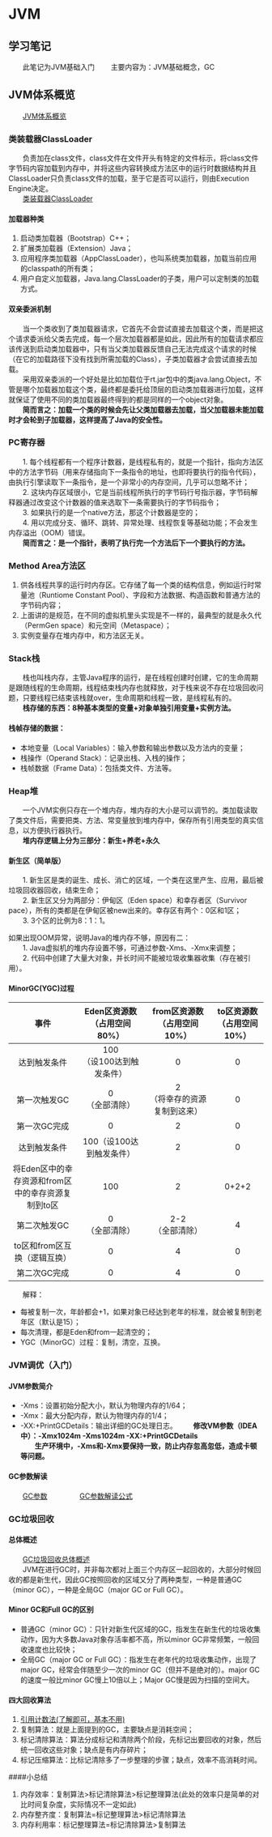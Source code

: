 # JVM

## 学习笔记
  &emsp;&emsp;此笔记为JVM基础入门
  &emsp;&emsp;主要内容为：JVM基础概念，GC

## JVM体系概览
  &emsp;&emsp;[JVM体系概览](https://gitee.com/a1031749665/learning_code_warehouse/blob/master/jvm/image/JVM%E4%BD%93%E7%B3%BB%E6%A6%82%E8%A7%88.png)
  
### 类装载器ClassLoader
  &emsp;&emsp;负责加在class文件，class文件在文件开头有特定的文件标示，将class文件字节码内容加载到内存中，并将这些内容转换成方法区中的运行时数据结构并且ClassLoader只负责class文件的加载，至于它是否可以运行，则由Execution Engine决定。  
  &emsp;&emsp;[类装载器ClassLoader](https://gitee.com/a1031749665/learning_code_warehouse/blob/master/jvm/image/ClassLoader.png)
  
  #### 加载器种类
  1. 启动类加载器（Bootstrap）C++；
  2. 扩展类加载器（Extension）Java；
  3. 应用程序类加载器（AppClassLoader），也叫系统类加载器，加载当前应用的classpath的所有类；
  4. 用户自定义加载器，Java.lang.ClassLoader的子类，用户可以定制类的加载方式。
  
  #### 双亲委派机制
  &emsp;&emsp;当一个类收到了类加载器请求，它首先不会尝试直接去加载这个类，而是把这个请求委派给父类去完成，每一个层次加载器都是如此，因此所有的加载请求都应该传送到启动类加载器中，只有当父类加载器反馈自己无法完成这个请求的时候（在它的加载路径下没有找到所需加载的Class），子类加载器才会尝试直接去加载。  
  &emsp;&emsp;采用双亲委派的一个好处是比如加载位于rt.jar包中的类java.lang.Object，不管是哪个加载器加载这个类，最终都是委托给顶层的启动类加载器进行加载，这样就保证了使用不同的类加载器最终得到的都是同样的一个object对象。  
  &emsp;&emsp;**简而言之：加载一个类的时候会先让父类加载器去加载，当父加载器未能加载时才会轮到子加载器，这样提高了Java的安全性。**

### PC寄存器
  &emsp;&emsp;1. 每个线程都有一个程序计数器，是线程私有的，就是一个指针，指向方法区中的方法字节码（用来存储指向下一条指令的地址，也即将要执行的指令代码），由执行引擎读取下一条指令，是一个非常小的内存空间，几乎可以忽略不计；  
  &emsp;&emsp;2. 这块内存区域很小，它是当前线程所执行的字节码行号指示器，字节码解释器通过改变这个计数器的值来选取下一条需要执行的字节码指令；  
  &emsp;&emsp;3. 如果执行的是一个native方法，那这个计数器是空的；  
  &emsp;&emsp;4. 用以完成分支、循环、跳转、异常处理、线程恢复等基础功能；不会发生内存溢出（OOM）错误。  
  &emsp;&emsp;**简而言之：是一个指针，表明了执行完一个方法后下一个要执行的方法。**
  
### Method Area方法区
  1. 供各线程共享的运行时内存区。它存储了每一个类的结构信息，例如运行时常量池（Runtiome Constant Pool）、字段和方法数据、构造函数和普通方法的字节码内容；
  2. 上面讲的是规范，在不同的虚拟机里头实现是不一样的，最典型的就是永久代（PermGen space）和元空间（Metaspace）；
  3. 实例变量存在堆内存中，和方法区无关。

### Stack栈
  &emsp;&emsp;栈也叫栈内存，主管Java程序的运行，是在线程创建时创建，它的生命周期是跟随线程的生命周期，线程结束栈内存也就释放，对于栈来说不存在垃圾回收问题，只要线程已结束该栈就over，生命周期和线程一致，是线程私有的。  
  &emsp;&emsp;**栈存储的东西：8种基本类型的变量+对象单独引用变量+实例方法。**

  #### 栈帧存储的数据：
   - 本地变量（Local Variables）：输入参数和输出参数以及方法内的变量；
   - 栈操作（Operand Stack）：记录出栈、入栈的操作；
   - 栈帧数据（Frame Data）：包括类文件、方法等。

### Heap堆
  &emsp;&emsp;一个JVM实例只存在一个堆内存，堆内存的大小是可以调节的。类加载读取了类文件后，需要把类、方法、常变量放到堆内存中，保存所有引用类型的真实信息，以方便执行器执行。  
  &emsp;&emsp;**堆内存逻辑上分为三部分：新生+养老+永久**
  
  #### 新生区（简单版）
  &emsp;&emsp;1. 新生区是类的诞生、成长、消亡的区域，一个类在这里产生、应用，最后被垃圾回收器回收，结束生命；  
  &emsp;&emsp;2. 新生区又分为两部分：伊甸区（Eden space）和幸存者区（Survivor pace），所有的类都是在伊甸区被new出来的。幸存区有两个：0区和1区；  
  &emsp;&emsp;3. 3个区的比例为8：1：1。 
   
  如果出现OOM异常，说明Java的堆内存不够，原因有二：  
  &emsp;&emsp;1. Java虚拟机的堆内存设置不够，可通过参数-Xms、-Xmx来调整；  
  &emsp;&emsp;2. 代码中创建了大量大对象，并长时间不能被垃圾收集器收集（存在被引用）。  

  #### MinorGC(YGC)过程
  事件| Eden区资源数<br>（占用空间80%） | from区资源数<br>（占用空间10%）  | to区资源数<br>（占用空间10%） 
  :---------:|:---------:|:---------:|:---------:
  达到触发条件|100<br>（设100达到触发条件）|0|0
  第一次触发GC|0<br>（全部清除）|2<br>（将幸存的资源复制到这来）|0
  第一次GC完成|0|2|0
  达到触发条件|100（设100达到触发条件）|2|0
  将Eden区中的幸存资源和from区<br>中的幸存资源复制到to区|100|2|0+2+2
  第二次触发GC|0<br>（全部清除）|2-2<br>（全部清除）|4
  to区和from区互换（逻辑互换）|0|4|0
  第二次GC完成|0|4|0
  
  &emsp;&emsp;解释：  
  - 每被复制一次，年龄都会+1，如果对象已经达到老年的标准，就会被复制到老年区（默认是15）；
  - 每次清理，都是Eden和from一起清空的；
  - YGC（MinorGC）过程：复制，清空，互换。
  
### JVM调优（入门）
  #### JVM参数简介
  - -Xms：设置初始分配大小，默认为物理内存的1/64；
  - -Xmx：最大分配内存，默认为物理内存的1/4；
  - -XX:+PrintGCDetails：输出详细的GC处理日志。
  &emsp;&emsp;**修改VM参数（IDEA中）：-Xmx1024m -Xms1024m -XX:+PrintGCDetails**  
  &emsp;&emsp;**生产环境中，-Xms和-Xmx要保持一致，防止内存忽高忽低，造成卡顿等问题。**
  
  #### GC参数解读
  &emsp;&emsp;[GC参数](https://gitee.com/a1031749665/learning_code_warehouse/blob/master/jvm/image/GC参数解读.png) &emsp;&emsp;
  &emsp;&emsp;[GC参数解读公式](https://gitee.com/a1031749665/learning_code_warehouse/blob/master/jvm/image/GC参数公式.png)
  
### GC垃圾回收
  #### 总体概述
  &emsp;&emsp;[GC垃圾回收总体概述](https://gitee.com/a1031749665/learning_code_warehouse/blob/master/jvm/image/GC概述.png)  
  &emsp;&emsp;JVM在进行GC时，并非每次都对上面三个内存区一起回收的，大部分时候回收的都是新生代，因此GC按照回收的区域又分了两种类型，一种是普通GC（minor GC），一种是全局GC（major GC or Full GC）。
  
  #### Minor GC和Full GC的区别
   - 普通GC（minor GC）：只针对新生代区域的GC，指发生在新生代的垃圾收集动作，因为大多数Java对象存活率都不高，所以minor GC非常频繁，一般回收速度也比较快；
   - 全局GC（major GC or Full GC）：指发生在老年代的垃圾收集动作，出现了major GC，经常会伴随至少一次的minor GC（但并不是绝对的）。major GC的速度一般比minor GC慢上10倍以上；Major GC慢是因为扫描的空间大。
  
  #### 四大回收算法
   1. [引用计数法(了解即可，基本不用)](https://gitee.com/a1031749665/learning_code_warehouse/blob/master/jvm/image/引用计数法.png)
   2. 复制算法：就是上面提到的GC，主要缺点是消耗空间；
   3. 标记清除算法：算法分成标记和清除两个阶段，先标记出要回收的对象，然后统一回收这些对象；缺点是有内存碎片；
   4. 标记压缩算法：比标记清除多了一步整理的步骤；缺点，效率不高消耗时间。
  
  ####小总结
   1. 内存效率：复制算法>标记清除算法>标记整理算法(此处的效率只是简单的对比时间复杂度，实际情况不一定如此)
   2. 内存整齐度：复制算法=标记整理算法>标记清除算法
   3. 内存利用率：标记整理算法=标记清除算法>复制算法
